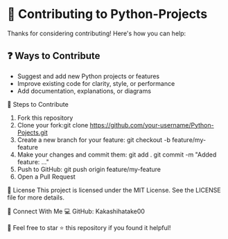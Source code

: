 # 🙌 Contributing to Python-Projects

Thanks for considering contributing! Here's how you can help:

## ❓ Ways to Contribute
- Suggest and add new Python projects or features
- Improve existing code for clarity, style, or performance
- Add documentation, explanations, or diagrams

🔧 Steps to Contribute
1) Fork this repository
2) Clone your fork:git clone https://github.com/your-username/Python-Pojects.git
3) Create a new branch for your feature: git checkout -b feature/my-feature
4) Make your changes and commit them:
    git add .
    git commit -m "Added feature: ..."
5) Push to GitHub: git push origin feature/my-feature
6) Open a Pull Request


📄 License
This project is licensed under the MIT License.
See the LICENSE file for more details.

🔗 Connect With Me
💻 GitHub: Kakashihatake00

🧠 Feel free to star ⭐ this repository if you found it helpful!
